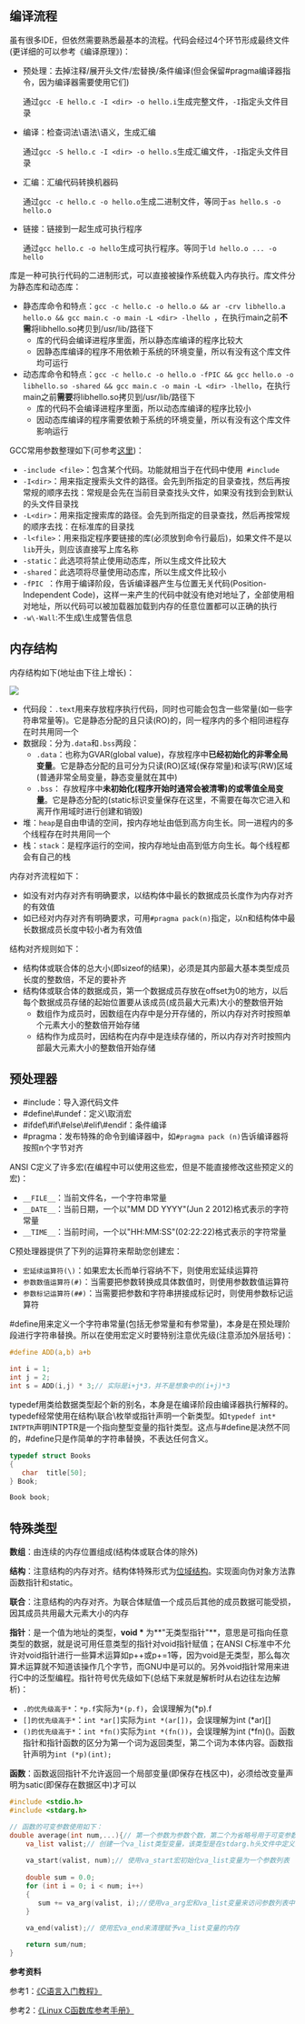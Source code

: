 ## 编译流程

虽有很多IDE，但依然需要熟悉最基本的流程。代码会经过4个环节形成最终文件(更详细的可以参考《编译原理》)：

+ 预处理：去掉注释/展开头文件/宏替换/条件编译(但会保留#pragma编译器指令，因为编译器需要使用它们)

  通过`gcc -E hello.c -I <dir> -o hello.i`生成完整文件，`-I`指定头文件目录

+ 编译：检查词法\语法\语义，生成汇编

  通过`gcc -S hello.c -I <dir> -o hello.s`生成汇编文件，`-I`指定头文件目录

+ 汇编：汇编代码转换机器码

  通过`gcc -c hello.c -o hello.o`生成二进制文件，等同于`as hello.s -o hello.o`

+ 链接：链接到一起生成可执行程序

  通过`gcc hello.c -o hello`生成可执行程序。等同于`ld hello.o ... -o hello`

库是一种可执行代码的二进制形式，可以直接被操作系统载入内存执行。库文件分为静态库和动态库：

+ 静态库命令和特点：`gcc -c hello.c -o hello.o && ar -crv libhello.a hello.o && gcc main.c -o main -L <dir> -lhello `，在执行main之前**不需**将libhello.so拷贝到/usr/lib/路径下
  + 库的代码会编译进程序里面，所以静态库编译的程序比较大
  + 因静态库编译的程序不用依赖于系统的环境变量，所以有没有这个库文件均可运行
+ 动态库命令和特点：`gcc -c hello.c -o hello.o -fPIC && gcc hello.o -o libhello.so -shared && gcc main.c -o main -L <dir> -lhello`，在执行main之前**需要**将libhello.so拷贝到/usr/lib/路径下
  + 库的代码不会编译进程序里面，所以动态库编译的程序比较小
  + 因动态库编译的程序需要依赖于系统的环境变量，所以有没有这个库文件影响运行

GCC常用参数整理如下(可参考[这里](http://c.biancheng.net/gcc/))：

+ `-include <file>`：包含某个代码。功能就相当于在代码中使用` #include`
+ `-I<dir>`：用来指定搜索头文件的路径。会先到所指定的目录查找，然后再按常规的顺序去找：常规是会先在当前目录查找头文件，如果没有找到会到默认的头文件目录找
+ `-L<dir>`：用来指定搜索库的路径。会先到所指定的目录查找，然后再按常规的顺序去找：在标准库的目录找
+ `-l<file>`：用来指定程序要链接的库(必须放到命令行最后)，如果文件不是以`lib`开头，则应该直接写上库名称
+ `-static`：此选项将禁止使用动态库，所以生成文件比较大
+ `-shared`：此选项将尽量使用动态库，所以生成文件比较小
+ `-fPIC `：作用于编译阶段，告诉编译器产生与位置无关代码(Position-Independent Code)，这样一来产生的代码中就没有绝对地址了，全部使用相对地址，所以代码可以被加载器加载到内存的任意位置都可以正确的执行
+ `-w\-Wall`:不生成\生成警告信息



## 内存结构

内存结构如下(地址由下往上增长)：

![](https://img-blog.csdn.net/20161029171857434)

+ 代码段：`.text`用来存放程序执行代码，同时也可能会包含一些常量(如一些字符串常量等)。它是静态分配的且只读(RO)的，同一程序内的多个相同进程存在时共用同一个
+ 数据段：分为`.data`和`.bss`两段：
  + `.data`：也称为GVAR(global value)，存放程序中**已经初始化的非零全局变量**。它是静态分配的且可分为只读(RO)区域(保存常量)和读写(RW)区域(普通非常全局变量，静态变量就在其中)
  + `.bss`： 存放程序中**未初始化(程序开始时通常会被清零)的或零值全局变量**。它是静态分配的(static标识变量保存在这里，不需要在每次它进入和离开作用域时进行创建和销毁)
+ 堆：`heap`是自由申请的空间，按内存地址由低到高方向生长。同一进程内的多个线程存在时共用同一个
+ 栈：`stack`：是程序运行的空间，按内存地址由高到低方向生长。每个线程都会有自己的栈

内存对齐流程如下：

+ 如没有对内存对齐有明确要求，以结构体中最长的数据成员长度作为内存对齐的有效值
+ 如已经对内存对齐有明确要求，可用`#pragma pack(n)`指定，以n和结构体中最长数据成员长度中较小者为有效值

结构对齐规则如下：

+ 结构体或联合体的总大小(即sizeof的结果)，必须是其内部最大基本类型成员长度的整数倍，不足的要补齐
+ 结构体或联合体的数据成员，第一个数据成员存放在offset为0的地方，以后每个数据成员存储的起始位置要从该成员(成员最大元素)大小的整数倍开始
  + 数组作为成员时，因数组在内存中是分开存储的，所以内存对齐时按照单个元素大小的整数倍开始存储
  + 结构作为成员时，因结构在内存中是连续存储的，所以内存对齐时按照内部最大元素大小的整数倍开始存储



## 预处理器

+ \#include：导入源代码文件
+ \#define\\#undef：定义\取消宏
+ \#ifdef\\#if\\#else\\#elif\\#endif：条件编译
+ \#pragma：发布特殊的命令到编译器中，如`#pragma pack (n)`告诉编译器将按照n个字节对齐

ANSI C定义了许多宏(在编程中可以使用这些宏，但是不能直接修改这些预定义的宏)：

+ `__FILE__`：当前文件名，一个字符串常量
+ `__DATE__`：当前日期，一个以"MM DD YYYY"(Jun 2 2012)格式表示的字符常量
+ `__TIME__`：当前时间，一个以"HH:MM:SS"(02:22:22)格式表示的字符常量

C预处理器提供了下列的运算符来帮助您创建宏：

+ `宏延续运算符(\)`：如果宏太长而单行容纳不下，则使用宏延续运算符
+ `参数数值运算符(#)`：当需要把参数转换成具体数值时，则使用参数数值运算符
+ `参数标记运算符(##)`：当需要把参数和字符串拼接成标记时，则使用参数标记运算符

\#define用来定义一个字符串常量(包括无参常量和有参常量)，本身是在预处理阶段进行字符串替换。所以在使用宏定义时要特别注意优先级(注意添加外层括号)：

```c
#define ADD(a,b) a+b

int i = 1;
int j = 2;
int s = ADD(i,j) * 3;// 实际是i+j*3，并不是想象中的(i+j)*3
```

typedef用类给数据类型起个新的别名，本身是在编译阶段由编译器执行解释的。typedef经常使用在结构\联合\枚举或指针声明一个新类型。如`typedef int* INTPTR`声明INTPTR是一个指向整型变量的指针类型。这点与#define是决然不同的，#define只是作简单的字符串替换，不表达任何含义。

```c
typedef struct Books
{
   char  title[50];
} Book;

Book book;
```



## 特殊类型

**数组**：由连续的内存位置组成(结构体或联合体的除外)

**结构**：注意结构的内存对齐。结构体特殊形式为[位域结构](https://www.runoob.com/cprogramming/c-bit-fields.html)。实现面向伪对象方法靠函数指针和static。

**联合**：注意结构的内存对齐。为联合体赋值一个成员后其他的成员数据可能受损，因其成员共用最大元素大小的内存

**指针**：是一个值为地址的类型，**void \*** 为**"无类型指针"**，意思是可指向任意类型的数据，就是说可用任意类型的指针对void指针赋值；在ANSI C标准中不允许对void指针进行一些算术运算如p++或p+=1等，因为void是无类型，那么每次算术运算就不知道该操作几个字节，而GNU中是可以的。另外void指针常用来进行C中的泛型编程。指针符号优先级如下(总结下来就是解析时从右边往左边解析)：

+ `.的优先级高于*`：`*p.f`实际为`*(p.f)`，会误理解为(\*p).f
+ `[]的优先级高于*`：`int *ar[]`实际为`int *(ar[])`，会误理解为int (\*ar)[]
+ `()的优先级高于*`：`int *fn()`实际为`int *(fn())`，会误理解为int (\*fn)()。函数指针和指针函数的区分为第一个词为返回类型，第二个词为本体内容。函数指针声明为`int (*p)(int);`

**函数**：函数返回指针不允许返回一个局部变量(即保存在栈区中)，必须给改变量声明为satic(即保存在数据区中)才可以

```c
#include <stdio.h>
#include <stdarg.h>

// 函数的可变参数使用如下：
double average(int num,...){// 第一个参数为参数个数，第二个为省略号用于可变参数
    va_list valist;// 创建一个va_list类型变量，该类型是在stdarg.h头文件中定义的
    
    va_start(valist, num);// 使用va_start宏初始化va_list变量为一个参数列表
 
    double sum = 0.0;
    for (int i = 0; i < num; i++)
    {
       sum += va_arg(valist, i);//使用va_arg宏和va_list变量来访问参数列表中的每个项
    }

    va_end(valist);// 使用宏va_end来清理赋予va_list变量的内存
 
    return sum/num;
}
```



**参考资料**

参考1：[《C语言入门教程》](http://c.biancheng.net/c/)

参考2：[《Linux C函数库参考手册》](https://www.linuxidc.com/Linux/2011-11/47913.htm)

